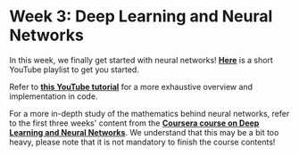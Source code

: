 # Week 3: Deep Learning and Neural Networks

In this week, we finally get started with neural networks! [**Here**](https://www.youtube.com/watch?v=aircAruvnKk&list=PLZHQObOWTQDNU6R1_67000Dx_ZCJB-3pi&pp=iAQB) is a short YouTube playlist to get you started.

Refer to [**this YouTube tutorial**](https://www.youtube.com/watch?v=BzcBsTou0C0) for a more exhaustive overview and implementation in code.

For a more in-depth study of the mathematics behind neural networks, refer to the first three weeks' content from the [**Coursera course on Deep Learning and Neural Networks**](https://www.coursera.org/learn/neural-networks-deep-learning). We understand that this may be a bit too heavy, please note that it is not mandatory to finish the course contents!

